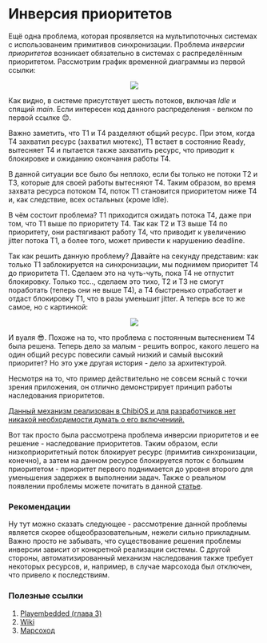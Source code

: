 # Инверсия приоритетов 

Ещё одна проблема, которая проявляется на мультипоточных системах с использованеим примитивов синхронизации. Проблема *инверсии приоритетов* возникает обязательно в системах с распределённым приоритетом. Рассмотрим график временной диаграммы из первой ссылки:

<p align="center">
<img src="http://www.playembedded.org/blog/wp-content/uploads/2016/10/Example-2-1-threads-flow.png">
</p>

Как видно, в системе присутствует шесть потоков, включая *Idle* и спящий *main*. Если интересен код данного распределения - велком по первой ссылке :blush:.

Важно заметить, что Т1 и Т4 разделяют общий ресурс. При этом, когда Т4 захватил ресурс (захватил мютекс), Т1 встает в состояние Ready, вытесняет Т4 и пытается также захватить ресурс, что приводит к блокировке и ожиданию окончания работы Т4.

В данной ситуации все было бы неплохо, если бы только не потоки Т2 и Т3, которые для своей работы вытесняют Т4. Таким образом, во время захвата ресурса потоком Т4, поток Т1 становится приоритетом ниже Т4 и, как следствие, всех остальных (кроме Idle).

В чём состоит проблема? Т1 приходится ожидать потока Т4, даже при том, что Т1 выше по приоритету Т4. Так как Т2 и Т3 выше Т4 по приоритету, они растягивают работу Т4, что приводит к увеличению jitter потока Т1, а более того, может привести к нарушению deadline.

Так как решить данную проблему? Давайте на секунду представим: как только Т1 заблокируется на синхронизации, мы поднимем приоритет Т4 до приоритета Т1. Сделаем это на чуть-чуть, пока Т4 не отпустит блокировку. Только тсс.., сделаем это тихо, Т2 и Т3 не смогут поработать (теперь они не выше Т4), а Т4 быстренько отработает и отдаст блокировку Т1, что в разы уменьшит jitter. А теперь все то же самое, но с картинкой:

<p align="center">
<img src="http://www.playembedded.org/blog/wp-content/uploads/2016/10/Example-2-2-threads-flow.png">
</p>

И вуаля :sunglasses:. Похоже на то, что проблема с постоянным вытеснением Т4 была решена. Теперь дело за малым - решить вопрос, какого лешего на один общий ресурс повесили самый низкий и самый высокий приоритет? Но это уже другая история - дело за архитектурой. 

Несмотря на то, что пример действительно не совсем ясный с точки зрения приложения, он отлично демонстрирует принцип работы наследования приоритетов.

<u> Данный механизм реализован в ChibiOS и для разработчиков нет никакой необходимости думать о его включениий. </u>

Вот так просто была рассмотрена проблема инверсии приоритетов и ее решение - наследование приоритетов.
Таким образом, если низкоприоритетный поток блокирует ресурс (примитив синхронизации, конечно), а затем на данном ресурсе блокируется поток с бoльшим приоритетом - приоритет первого поднимается до уровня второго для уменьшения задержек в выполнении задач.
Также о реальном появлении проблемы можете почитать в данной [статье](http://www.cse.chalmers.se/edu/year/2015/course/EDA222/Documents/Misc/Report_MarsPathFinder.pdf).

### Рекомендации

Ну тут можно сказать следующее - рассмотрение данной проблемы является скорее общеобразовательным, нежели сильно прикладным. Важно просто не забывать, что существование решения проблемы инверсии зависит от конкретной реализации системы.
С другой стороны, автоматизированный механизм наследования также требует некоторых ресурсов, и, например, в случае марсохода был отключен, что привело к последствиям. 


### Полезные ссылки
1. [Playembedded (глава 3)](http://www.playembedded.org/blog/explanation-multithreading-chibios/)
2. [Wiki](https://en.wikipedia.org/wiki/Priority_inversion)
3. [Марсоход](http://www.cse.chalmers.se/edu/year/2015/course/EDA222/Documents/Misc/Report_MarsPathFinder.pdf)
